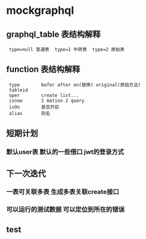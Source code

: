 # mockgraphql
## graphql_table 表结构解释
     type=null 普通表  type=1 中转表  type=2 原始表

##  function 表结构解释

     type        befor after on(替换) original(原始方法)
     tableid
     oper        create list...
     isnew       1 mation 2 query
     isOn        是否开启
     alias       别名

## 短期计划
### 默认user表  默认的一些借口 jwt的登录方式

## 下一次迭代
### 一表可关联多表 生成多表关联create接口
### 可以运行的测试数据 可以定位到所在的错误
## test